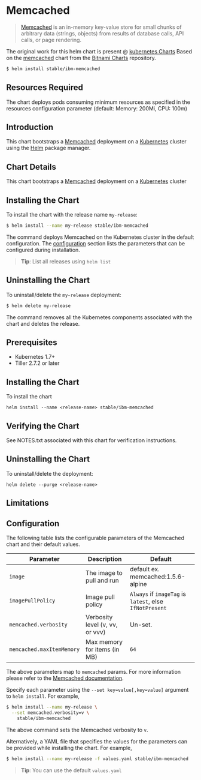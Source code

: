 # Memcached

> [Memcached](https://memcached.org/) is an in-memory key-value store for small chunks of arbitrary data (strings, objects) from results of database calls, API calls, or page rendering.

The original work for this helm chart is present @ [kubernetes Charts](https://github.com/kubernetes/charts/tree/master/stable/memcached) Based on the [memcached](https://github.com/bitnami/charts/tree/master/incubator/memcached) chart from the [Bitnami Charts](https://github.com/bitnami/charts) repository.

```bash
$ helm install stable/ibm-memcached
```
## Resources Required
The chart deploys pods consuming minimum resources as specified in the resources configuration parameter (default: Memory: 200Mi, CPU: 100m)

## Introduction

This chart bootstraps a [Memcached](https://hub.docker.com/_/memcached/) deployment on a [Kubernetes](http://kubernetes.io) cluster using the [Helm](https://helm.sh) package manager.

## Chart Details
This chart bootstraps a [Memcached](https://hub.docker.com/_/memcached/) deployment on a [Kubernetes](http://kubernetes.io) cluster

## Installing the Chart

To install the chart with the release name `my-release`:

```bash
$ helm install --name my-release stable/ibm-memcached
```

The command deploys Memcached on the Kubernetes cluster in the default configuration. The [configuration](#configuration) section lists the parameters that can be configured during installation.

> **Tip**: List all releases using `helm list`

## Uninstalling the Chart

To uninstall/delete the `my-release` deployment:

```bash
$ helm delete my-release
```

The command removes all the Kubernetes components associated with the chart and deletes the release.
## Prerequisites

- Kubernetes 1.7+ 
- Tiller 2.7.2 or later

## Installing the Chart

To install the chart

```shell
helm install --name <release-name> stable/ibm-memcached
```
## Verifying the Chart

See NOTES.txt associated with this chart for verification instructions.

## Uninstalling the Chart

To uninstall/delete the deployment:

```shell
helm delete --purge <release-name>
```

## Limitations

## Configuration

The following table lists the configurable parameters of the Memcached chart and their default values.

|      Parameter            |          Description            |                         Default                         |
|---------------------------|---------------------------------|---------------------------------------------------------|
| `image`                   | The image to pull and run       | default ex. memcached:1.5.6-alpine                      |
| `imagePullPolicy`         | Image pull policy               | `Always` if `imageTag` is `latest`, else `IfNotPresent` |
| `memcached.verbosity`     | Verbosity level (v, vv, or vvv) | Un-set.                                                 |
| `memcached.maxItemMemory` | Max memory for items (in MB)    | `64`                                                    |

The above parameters map to `memcached` params. For more information please refer to the [Memcached documentation](https://github.com/memcached/memcached/wiki/ConfiguringServer).

Specify each parameter using the `--set key=value[,key=value]` argument to `helm install`. For example,

```bash
$ helm install --name my-release \
  --set memcached.verbosity=v \
    stable/ibm-memcached
```

The above command sets the Memcached verbosity to `v`.

Alternatively, a YAML file that specifies the values for the parameters can be provided while installing the chart. For example,

```bash
$ helm install --name my-release -f values.yaml stable/ibm-memcached
```

> **Tip**: You can use the default `values.yaml`
